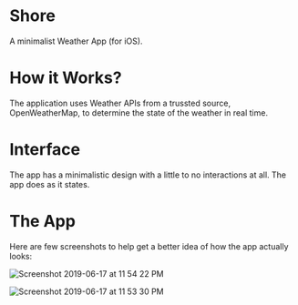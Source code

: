 # Shore
A minimalist Weather App (for iOS).

# How it Works?
The application uses Weather APIs from a trussted source, OpenWeatherMap, to determine the state of the weather in real time.

# Interface
The app has a minimalistic design with a little to no interactions at all. The app does as it states.

# The App
Here are few screenshots to help get a better idea of how the app actually looks:

![Screenshot 2019-06-17 at 11 54 22 PM](https://user-images.githubusercontent.com/32016777/59627539-16613980-915c-11e9-937b-744aeeee687e.png)

![Screenshot 2019-06-17 at 11 53 30 PM](https://user-images.githubusercontent.com/32016777/59627646-588a7b00-915c-11e9-912d-2077ad9d236b.png)
